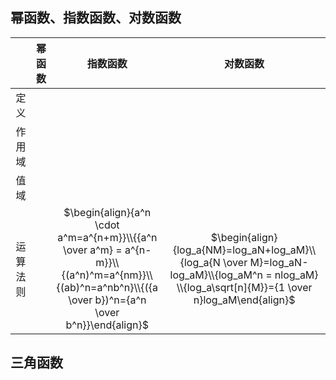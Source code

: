 
## 幂函数、指数函数、对数函数

|          | 幂函数 | 指数函数                                                                                                                                        | 对数函数                                                                                                                                             |
| :--------: | :------: | :-----------------------------------------------------------------------------------------------------------------------------------------------: | :----------------------------------------------------------------------------------------------------------------------------------------------------: |
| 定义     |        |                                                                                                                                                 |                                                                                                                                                      |
| 作用域   |        |                                                                                                                                                 |                                                                                                                                                      |
| 值域         |        |                                                                                                                                                 |                                                                                                                                                      |
| 运算法则 |        | $\begin{align}{a^n \cdot a^m=a^{n+m}}\\{{a^n \over a^m} = a^{n-m}}\\{(a^n)^m=a^{nm}}\\{(ab)^n=a^nb^n}\\{({a \over b})^n={a^n \over b^n}}\end{align}$ | $\begin{align}{log_a{NM}=log_aN+log_aM}\\{log_a{N \over M}=log_aN-log_aM}\\{log_aM^n = nlog_aM} \\{log_a\sqrt[n]{M}}={1 \over n}log_aM\end{align}$ |


## 三角函数


